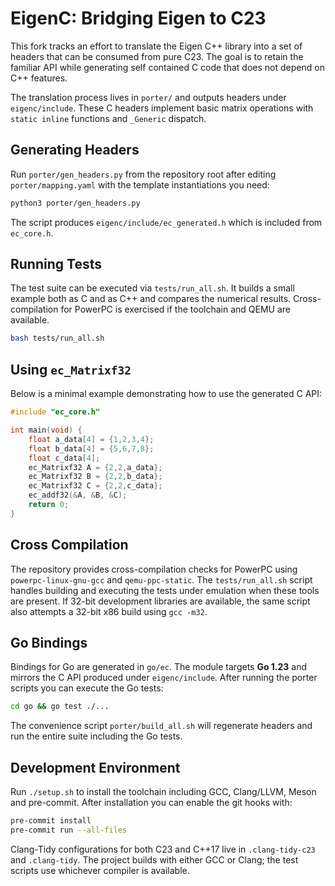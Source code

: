 # EigenC: Bridging Eigen to C23

This fork tracks an effort to translate the Eigen C++ library into a set of
headers that can be consumed from pure C23.  The goal is to retain the familiar
API while generating self contained C code that does not depend on C++
features.

The translation process lives in `porter/` and outputs headers under
`eigenc/include`.  These C headers implement basic matrix operations with
`static inline` functions and `_Generic` dispatch.

## Generating Headers

Run `porter/gen_headers.py` from the repository root after editing
`porter/mapping.yaml` with the template instantiations you need:

```bash
python3 porter/gen_headers.py
```

The script produces `eigenc/include/ec_generated.h` which is included from
`ec_core.h`.

## Running Tests

The test suite can be executed via `tests/run_all.sh`.  It builds a small example
both as C and as C++ and compares the numerical results.  Cross-compilation for
PowerPC is exercised if the toolchain and QEMU are available.

```bash
bash tests/run_all.sh
```

## Using `ec_Matrixf32`

Below is a minimal example demonstrating how to use the generated C API:

```c
#include "ec_core.h"

int main(void) {
    float a_data[4] = {1,2,3,4};
    float b_data[4] = {5,6,7,8};
    float c_data[4];
    ec_Matrixf32 A = {2,2,a_data};
    ec_Matrixf32 B = {2,2,b_data};
    ec_Matrixf32 C = {2,2,c_data};
    ec_addf32(&A, &B, &C);
    return 0;
}
```

## Cross Compilation

The repository provides cross-compilation checks for PowerPC using
`powerpc-linux-gnu-gcc` and `qemu-ppc-static`.  The `tests/run_all.sh` script
handles building and executing the tests under emulation when these tools are
present.  If 32-bit development libraries are available, the same script also
attempts a 32-bit x86 build using `gcc -m32`.

## Go Bindings

Bindings for Go are generated in `go/ec`. The module targets **Go 1.23** and
mirrors the C API produced under `eigenc/include`. After running the porter
scripts you can execute the Go tests:

```bash
cd go && go test ./...
```

The convenience script `porter/build_all.sh` will regenerate headers and run the
entire suite including the Go tests.

## Development Environment

Run `./setup.sh` to install the toolchain including GCC, Clang/LLVM, Meson and
pre-commit.  After installation you can enable the git hooks with:

```bash
pre-commit install
pre-commit run --all-files
```

Clang-Tidy configurations for both C23 and C++17 live in `.clang-tidy-c23` and
`.clang-tidy`.  The project builds with either GCC or Clang; the test scripts
use whichever compiler is available.


